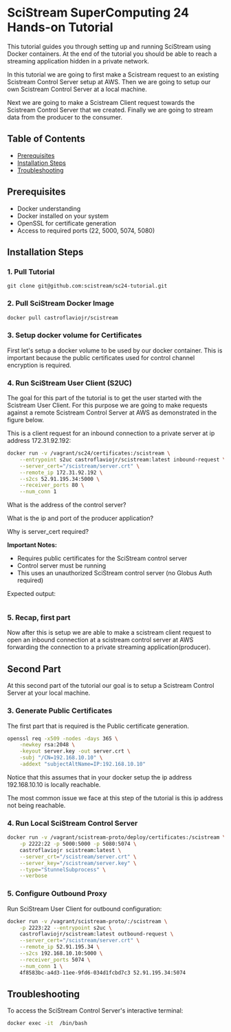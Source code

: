 # SciStream SuperComputing 24 Hands-on Tutorial

This tutorial guides you through setting up and running SciStream using Docker containers. At the end of the tutorial you should be able to reach a streaming application hidden in a private network.

In this tutorial we are going to first make a Scistream request to an existing Scistream Control Server setup at AWS. Then we are going to setup our own Scistream Control Server at a local machine.

Next we are going to make a Scistream Client request towards the Scistream Control Server that we created. Finally we are going to stream data from the producer to the consumer.

## Table of Contents
- [Prerequisites](#prerequisites)
- [Installation Steps](#installation-steps)
- [Troubleshooting](#troubleshooting)

## Prerequisites
- Docker understanding
- Docker installed on your system
- OpenSSL for certificate generation
- Access to required ports (22, 5000, 5074, 5080)

## Installation Steps

### 1. Pull Tutorial
```
git clone git@github.com:scistream/sc24-tutorial.git
```

### 2. Pull SciStream Docker Image
```bash
docker pull castroflaviojr/scistream
```

### 3. Setup docker volume for Certificates

First let's setup a docker volume to be used by our docker container. This is important because the public certificates used for control channel encryption is required.

### 4. Run SciStream User Client (S2UC)

The goal for this part of the tutorial is to get the user started with the Scistream User Client. For this purpose we are going to make requests against a remote Scistream Control Server at AWS as demonstrated in the figure below.

This is a client request for an inbound connection to a private server at ip address 172.31.92.192:

```bash
docker run -v /vagrant/sc24/certificates:/scistream \
    --entrypoint s2uc castroflaviojr/scistream:latest inbound-request \
    --server_cert="/scistream/server.crt" \
    --remote_ip 172.31.92.192 \
    --s2cs 52.91.195.34:5000 \
    --receiver_ports 80 \
    --num_conn 1
```

What is the address of the control server?

What is the ip and port of the producer application?

Why is server_cert required?

**Important Notes:**
- Requires public certificates for the SciStream control server
- Control server must be running
- This uses an unauthorized SciStream control server (no Globus Auth required)

Expected output:

```
```

### 5. Recap, first part

Now after this is setup we are able to make a scistream client request to open an inbound connection at a scistream control server at AWS forwarding the connection to a private streaming application(producer).

## Second Part

At this second part of the tutorial our goal is to setup a Scistream Control Server at your local machine.

### 3. Generate Public Certificates

The first part that is required is the Public certificate generation.

```bash
openssl req -x509 -nodes -days 365 \
    -newkey rsa:2048 \
    -keyout server.key -out server.crt \
    -subj "/CN=192.168.10.10" \
    -addext "subjectAltName=IP:192.168.10.10"
```

Notice that this assumes that in your docker setup the ip address 192.168.10.10 is locally reachable.

The most common issue we face at this step of the tutorial is this ip address not being reachable.

### 4. Run Local SciStream Control Server

```bash
docker run -v /vagrant/scistream-proto/deploy/certificates:/scistream \
    -p 2222:22 -p 5000:5000 -p 5080:5074 \
    castroflaviojr scistream:latest \
    --server_crt="/scistream/server.crt" \
    --server_key="/scistream/server.key" \
    --type="StunnelSubprocess" \
    --verbose
```

### 5. Configure Outbound Proxy
Run SciStream User Client for outbound configuration:

```bash
docker run -v /vagrant/scistream-proto/:/scistream \
    -p 2223:22 --entrypoint s2uc \
    castroflaviojr/scistream:latest outbound-request \
    --server_cert="/scistream/server.crt" \
    --remote_ip 52.91.195.34 \
    --s2cs 192.168.10.10:5000 \
    --receiver_ports 5074 \
    --num_conn 1 \
    4f8583bc-a4d3-11ee-9fd6-034d1fcbd7c3 52.91.195.34:5074
```

## Troubleshooting

To access the SciStream Control Server's interactive terminal:
```bash
docker exec -it  /bin/bash
```
